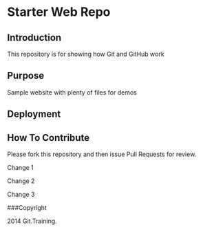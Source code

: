 # Starter Web Repo

## Introduction

This repository is for showing how Git and GitHub work

## Purpose

Sample website with plenty of files for demos

## Deployment

## How To Contribute

Please fork this repository and then issue Pull Requests for review.

Change 1

Change 2

Change 3

###Copyright

2014 Git.Training.